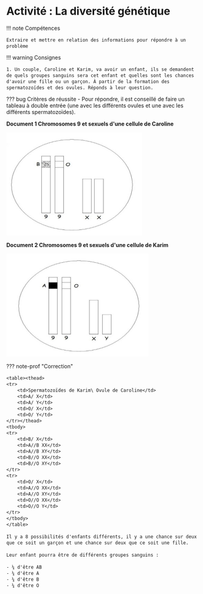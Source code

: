 # Activité : La diversité génétique
!!! note Compétences

    Extraire et mettre en relation des informations pour répondre à un problème 

!!! warning Consignes

    1. Un couple, Caroline et Karim, va avoir un enfant, ils se demandent de quels groupes sanguins sera cet enfant et quelles sont les chances d'avoir une fille ou un garçon. À partir de la formation des spermatozoïdes et des ovules. Réponds à leur question.
    
??? bug Critères de réussite
    - Pour répondre, il est conseillé de faire un tableau à double entrée (une avec les différents ovules et une avec les différents spermatozoïdes).



**Document 1 Chromosomes 9 et sexuels d'une cellule de Caroline**

![](pictures/chromosomesCaroline.png)

**Document 2 Chromosomes 9 et sexuels d'une cellule de Karim**

![](pictures/chromosomesKarim.png)

??? note-prof "Correction"


    <table><thead>
    <tr>
        <td>Spermatozoïdes de Karim\ Ovule de Caroline</td>
        <td>A/ X</td>
        <td>A/ Y</td>
        <td>O/ X</td>
        <td>O/ Y</td>
    </tr></thead>
    <tbody>
    <tr>
        <td>B/ X</td>
        <td>A//B XX</td>
        <td>A//B XY</td>
        <td>B//O XX</td>
        <td>B//O XY</td>
    </tr>
    <tr>
        <td>O/ X</td>
        <td>A//O XX</td>
        <td>A//O XY</td>
        <td>O//O XX</td>
        <td>O//O Y</td>
    </tr>
    </tbody>
    </table>

    Il y a 8 possibilités d'enfants différents, il y a une chance sur deux que ce soit un garçon et une chance sur deux que ce soit une fille.

    Leur enfant pourra être de différents groupes sanguins :

    - ¼ d'être AB
    - ¼ d'être A
    - ¼ d'être B
    - ¼ d'être O